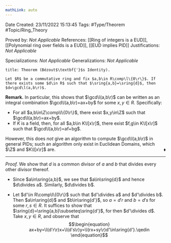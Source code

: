 ```yaml
---
mathLink: auto
---
```


<div class="topSpace"></div>

Date Created: 23/11/2022 15:13:45
Tags: #Type/Theorem #Topic/Ring_Theory

Proved by: <i>Not Applicable</i>
References: [[Ring of integers is a EUD]], [[Polynomial ring over fields is a EUD]], [[EUD implies PID]]
Justifications: <i>Not Applicable</i>

Specializations: <i>Not Applicable</i>
Generalizations: <i>Not Applicable</i>

``` ad-Theorem
title: Theorem (Bézout$\textbf{'}$s Identity).

Let $R$ be a commutative ring and fix $a,b\in R\comp\l\{0\r\}$. If there exists some $d\in R$ such that $\sring{a,b}=\sring{d}$, then $d=\gcd\l(a,b\r)$.

```

<b>Remark.</b> In particular, this shows that $\gcd\l(a,b\r)$ can be written as an integral combination $\gcd\l(a,b\r)=ax+by$ for some $x,y\in R$. Specifically:
* For all $a,b\in\Z\comp\l\{0\r\}$, there exist $x,y\in\Z$ such that $\gcd\l(a,b\r)=ax+by$.
* If $K$ is a field, then, for all $a,b\in K\l[x\r]$, there exist $f,g\in K\l[x\r]$ such that $\gcd\l(a,b\r)=af+bg$.

However, this does <i>not</i> give an algorithm to compute $\gcd\l(a,b\r)$ in general PIDs; such an algorithm only exist in Euclidean Domains, which $\Z$ and $K\l[x\r]$ are.<span style="float:right;">$\blacklozenge$</span>

---

<i>Proof.</i> We show that $d$ is a common divisor of $a$ and $b$ that divides every other divisor thereof.
* Since $a\in\sring{a,b}$, we see that $a\in\sring{d}$ and hence $d\divides a$. Similarly, $d\divides b$.

* Let $d'\in R\comp\l\{0\r\}$ such that $d'\divides a$ and $d'\divides b$. Then $a\in\sring{d}$ and $b\in\sring{d'}$, so $a=d'r$ and $b=d's$ for some $r,s\in R$. It suffices to show that $\sring{d}=\sring{a,b}\subseteq\sring{d'}$, for then $d'\divides d$. Take $x,y\in R$, and observe that
$$\begin{equation}
    ax+by=\l(d'r\r)x+\l(d's\r)y=\l(rx+sy\r)d'\in\sring{d'}.\qedin
\end{equation}$$
